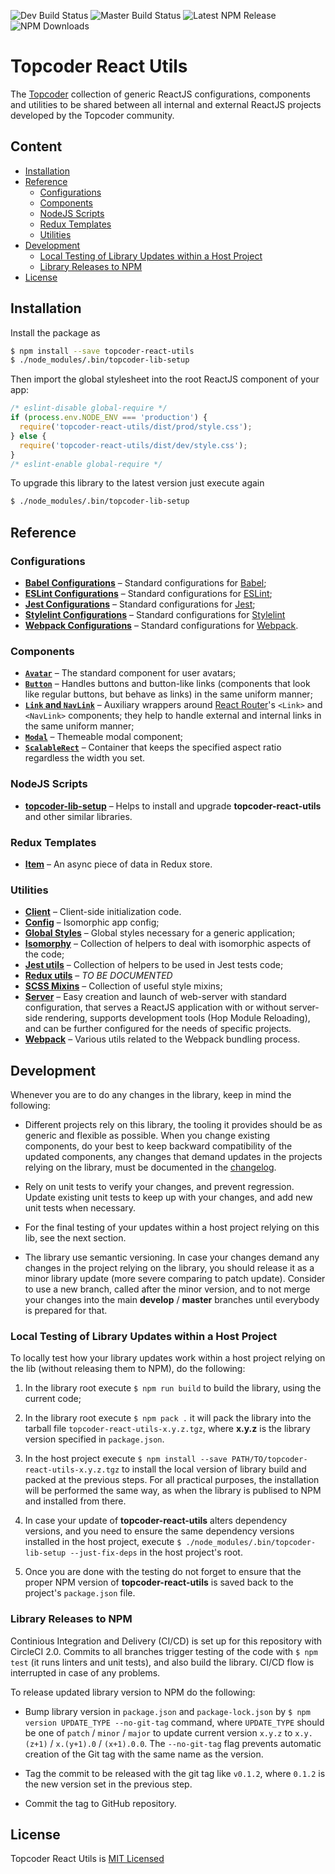 ![Dev Build Status](https://img.shields.io/circleci/project/github/topcoder-platform/topcoder-react-utils/develop.svg?label=develop)
![Master Build Status](https://img.shields.io/circleci/project/github/topcoder-platform/topcoder-react-utils/master.svg?label=master)
![Latest NPM Release](https://img.shields.io/npm/v/topcoder-react-utils.svg)
![NPM Downloads](https://img.shields.io/npm/dm/topcoder-react-utils.svg)

# Topcoder React Utils
The [Topcoder](https://www.topcoder.com) collection of generic ReactJS
configurations, components and utilities to be shared between all internal and
external ReactJS projects developed by the Topcoder community.

## Content
- [Installation](#installation)
- [Reference](#reference)
  - [Configurations](#configurations)
  - [Components](#components)
  - [NodeJS Scripts](#nodejs-scripts)
  - [Redux Templates](#redux-templates)
  - [Utilities](#utilities)
- [Development](#development)
  - [Local Testing of Library Updates within a Host Project](#local-testing-of-library-updates-within-a-host-project)
  - [Library Releases to NPM](#library-releases-to-npm)
- [License](#license)

## Installation
Install the package as
```bash
$ npm install --save topcoder-react-utils
$ ./node_modules/.bin/topcoder-lib-setup
```
Then import the global stylesheet into the root ReactJS component of your app:
```jsx
/* eslint-disable global-require */
if (process.env.NODE_ENV === 'production') {
  require('topcoder-react-utils/dist/prod/style.css');
} else {
  require('topcoder-react-utils/dist/dev/style.css');
}
/* eslint-enable global-require */
```

To upgrade this library to the latest version just execute again
```bash
$ ./node_modules/.bin/topcoder-lib-setup
```

## Reference
### Configurations
- [**Babel Configurations**](docs/babel-config.md) &ndash; Standard
  configurations for [Babel](https://babeljs.io/);
- [**ESLint Configurations**](docs/eslint-config.md) &ndash; Standard
  configurations for [ESLint](https://eslint.org/);
- [**Jest Configurations**](docs/jest-config.md) &ndash; Standard configurations
  for [Jest](https://facebook.github.io/jest/);
- [**Stylelint Configurations**](docs/stylelint-config.md) &ndash; Standard
  configurations for [Stylelint](https://stylelint.io)
- [**Webpack Configurations**](docs/webpack-config.md) &ndash; Standard
  configurations for [Webpack](https://webpack.js.org/).

### Components
- [**`Avatar`**](docs/avatar.md) &ndash; The standard component for user avatars;
- [**`Button`**](docs/button.md) &ndash; Handles buttons and button-like links
  (components that look like regular buttons, but behave as links) in the same
  uniform manner;
- [**`Link` and `NavLink`**](docs/link-and-navlink.md) &ndash; Auxiliary wrappers
  around [React Router](https://github.com/ReactTraining/react-router)'s `<Link>`
  and `<NavLink>` components; they help to handle external and internal links in
  the same uniform manner;
- [**`Modal`**](docs/modal.md) &ndash; Themeable modal component;
- [**`ScalableRect`**](docs/scalable-rect.md) &ndash; Container that keeps
  the specified aspect ratio regardless the width you set.

### NodeJS Scripts
- [**topcoder-lib-setup**](docs/topcoder-lib-setup-script.md) &ndash; Helps to
  install and upgrade **topcoder-react-utils** and other similar libraries.

### Redux Templates
- [**Item**](docs/redux-item.md) &ndash; An async piece of data in Redux store.

### Utilities
- [**Client**](docs/client.md) &ndash; Client-side initialization code.
- [**Config**](docs/config.md) &ndash; Isomorphic app config;
- [**Global Styles**](docs/global-styles.md) &ndash; Global styles necessary for
  a generic application;
- [**Isomorphy**](docs/isomorphy-utils.md) &ndash; Collection of helpers to deal
  with isomorphic aspects of the code;
- [**Jest utils**](docs/jest-utils.md) &ndash; Collection of helpers to be used
  in Jest tests code;
- [**Redux utils**](docs/redux-utils.md) &ndash; *TO BE DOCUMENTED*
- [**SCSS Mixins**](docs/scss-mixins.md) &ndash; Collection of useful style
  mixins;
- [**Server**](docs/server.md) &ndash; Easy creation and launch of web-server
  with standard configuration, that serves a ReactJS application with or without
  server-side rendering, supports development tools (Hop Module Reloading), and
  can be further configured for the needs of specific projects.
- [**Webpack**](docs/webpack-utils.md) &ndash; Various utils related to the
  Webpack bundling process.

## Development

Whenever you are to do any changes in the library, keep in mind the following:

- Different projects rely on this library, the tooling it provides should be as
  generic and flexible as possible. When you change existing components, do your
  best to keep backward compatibility of the updated components, any changes
  that demand updates in the projects relying on the library, must be
  documented in the [changelog](CHANGELOG.md).

- Rely on unit tests to verify your changes, and prevent regression. Update
  existing unit tests to keep up with your changes, and add new unit tests
  when necessary.

- For the final testing of your updates within a host project relying on this
  lib, see the next section.

- The library use semantic versioning. In case your changes demand any changes
  in the project relying on the library, you should release it as a minor
  library update (more severe comparing to patch update). Consider to use
  a new branch, called after the minor version, and to not merge your changes
  into the main **develop** / **master** branches until everybody is prepared
  for that.

### Local Testing of Library Updates within a Host Project

To locally test how your library updates work within a host project relying on
the lib (without releasing them to NPM), do the following:

1.  In the library root execute `$ npm run build` to build the library, using
    the current code;

2.  In the library root execute `$ npm pack .` it will pack the library into the
    tarball file `topcoder-react-utils-x.y.z.tgz`, where **x.y.z** is the
    library version specified in `package.json`.

3.  In the host project execute
    `$ npm install --save PATH/TO/topcoder-react-utils-x.y.z.tgz` to install
    the local version of library build and packed at the previous steps. For
    all practical purposes, the installation will be performed the same way,
    as when the library is publised to NPM and installed from there.

4.  In case your update of **topcoder-react-utils** alters dependency versions,
    and you need to ensure the same dependency versions installed in the host
    project, execute `$ ./node_modules/.bin/topcoder-lib-setup --just-fix-deps`
    in the host project's root.

5.  Once you are done with the testing do not forget to ensure that the proper
    NPM version of **topcoder-react-utils** is saved back to the project's
    `package.json` file.

### Library Releases to NPM

Continious Integration and Delivery (CI/CD) is set up for this repository with
CircleCI 2.0. Commits to all branches trigger testing of the code with
`$ npm test` (it runs linters and unit tests), and also build the library.
CI/CD flow is interrupted in case of any problems.

To release updated library version to NPM do the following:

- Bump library version in `package.json` and `package-lock.json` by
  `$ npm version UPDATE_TYPE --no-git-tag` command, where `UPDATE_TYPE` should
  be one of `patch` / `minor` / `major` to update current version `x.y.z`
  to `x.y.(z+1)` / `x.(y+1).0` / `(x+1).0.0`. The `--no-git-tag` flag prevents
  automatic creation of the Git tag with the same name as the version.

- Tag the commit to be released with the git tag like `v0.1.2`, where `0.1.2` is
  the new version set in the previous step.

- Commit the tag to GitHub repository.

## License
Topcoder React Utils is [MIT Licensed](LICENSE.md)
